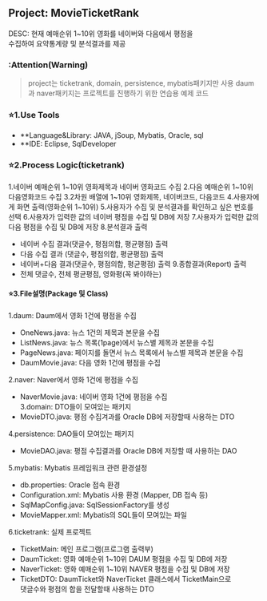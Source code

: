 ## Project: MovieTicketRank
DESC: 현재 예매순위 1~10위 영화를 네이버와 다음에서 평점을  
수집하여 요약통계량 및 분석결과를 제공

### :Attention(Warning)
> project는 ticketrank, domain, persistence, mybatis패키지만 사용
daum과 naver패키지는 프로젝트를 진행하기 위한 연습용 예제 코드

### :star:1.Use Tools  
 - **Language&Library: JAVA, jSoup, Mybatis, Oracle, sql
 - **IDE: Eclipse, SqlDeveloper
 
### :star:2.Process Logic(ticketrank)
1.네이버 예매순위 1~10위 영화제목과 네이버 영화코드 수집
2.다음 예매순위 1~10위 다음영화코드 수집
3.2차원 배열에 1~10위 영화제목, 네이버코드, 다음코드
4.사용자에게 화면 출력(영화순위 1~10위)
5.사용자가 수집 및 분석결과를 확인하고 싶은 번호를 선택
6.사용자가 입력한 값의 네이버 평점을 수집 및 DB에 저장
7.사용자가 입력한 값의 다음 평점을 수집 및 DB에 저장
8.분석결과 출력
 - 네이버 수집 결과(댓글수, 평점의합, 평균평점) 출력
 - 다음 수집 결과 (댓글수, 평점의합, 평균평점) 출력
 - 네이버+다음 결과(댓글수, 평점의합, 평균평점) 출력
9.종합결과(Report) 출력
 - 전체 댓글수, 전체 평균평점, 영화평(꼭 봐야하는)
 
 #### :star:3.File설명(Package 및 Class)
1.daum: Daum에서 영화 1건에 평점을 수집  
 + OneNews.java: 뉴스 1건의 제목과 본문을 수집  
 + ListNews.java: 뉴스 목록(1page)에서 뉴스별 제목과 본문을 수집  
 + PageNews.java: 페이지를 돌면서 뉴스 목록에서 뉴스별 제목과 본문을 수집  
 + DaumMovie.java:  다음 영화 1건에 평점을 수집  
 
 2.naver: Naver에서 영화 1건에 평점을 수집    
   + NaverMovie.java: 네이버 영화 1건에 평점을 수집  
3.domain: DTO들이 모여있는 패키지  
   + MovieDTO.java: 평점 수집겨과를 Oracle DB에 저장할때 사용하는 DTO  
   
4.persistence: DAO들이 모여있는 패키지  
   + MovieDAO.java: 평점 수집결과를 Oracle DB에 저장할 때 사용하는 DAO  
   
5.mybatis: Mybatis 프레임워크 관련 환경설정  
  + db.properties: Oracle 접속 환경  
  + Configuration.xml: Mybatis 사용 환경 (Mapper, DB 접속 등)  
  + SqlMapConfig.java: SqlSessionFactory를 생성  
  + MovieMapper.xml: Mybatis의 SQL들이 모여있는 파일    
  
6.ticketrank: 실제 프로젝트  
  + TicketMain: 메인 프로그램(프로그램 출력부)  
  + DaumTicket: 영화 예매순위 1~10위 DAUM 평점을 수집 및 DB에 저장  
  + NaverTicket: 영화 예매순위 1~10위 NAVER 평점을 수집 및 DB에 저장  
  + TicketDTO: DaumTicket와 NaverTicket 클래스에서 TicketMain으로    
댓글수와 평점의 합을 전달할때 사용하는 DTO  

